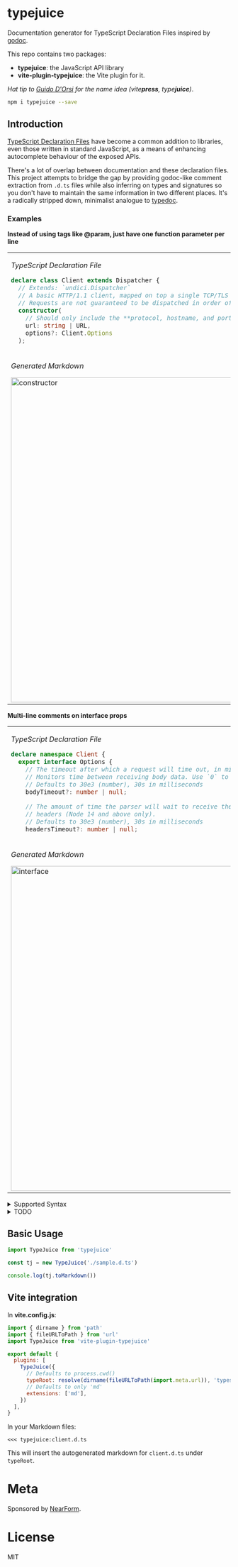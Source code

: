 # typejuice

Documentation generator for TypeScript Declaration Files inspired by [godoc](https://go.dev/blog/godoc).

This repo contains two packages:

- **typejuice**: the JavaScript API library
- **vite-plugin-typejuice**: the Vite plugin for it.

_Hat tip to [Guido D'Orsi](https://github.com/gdorsi) for the name idea (vite**press**, type**juice**)_.


```bash
npm i typejuice --save
``` 

## Introduction

[TypeScript Declaration Files](https://www.typescriptlang.org/docs/handbook/declaration-files/introduction.html) have become a common addition to libraries, even those written in standard JavaScript, as a means of enhancing autocomplete behaviour of the exposed APIs. 

There's a lot of overlap between documentation and these declaration files. This project attempts to bridge the gap by providing godoc-like comment extraction from `.d.ts` files while also inferring on types and signatures so you don't have to maintain the same information in two different places. It's a radically stripped down, minimalist analogue to [typedoc](https://typedoc.org/guides/doccomments/).

### Examples

**Instead of using tags like @param, just have one function parameter per line**

<table>
<tr>
<td>
  
*TypeScript Declaration File*

```ts
declare class Client extends Dispatcher {
  // Extends: `undici.Dispatcher`
  // A basic HTTP/1.1 client, mapped on top a single TCP/TLS connection. Pipelining is disabled by default.
  // Requests are not guaranteed to be dispatched in order of invocation.
  constructor(
    // Should only include the **protocol, hostname, and port**.
    url: string | URL,
    options?: Client.Options
  );
```
  
</td>
</tr>
<tr>
<td>

*Generated Markdown*

<img width="733" alt="constructor" src="https://user-images.githubusercontent.com/12291/144707016-21605a86-600b-47cc-b290-858e72a070fa.png">

</td>
</tr>
</table>

**Multi-line comments on interface props**

<table>
<tr>
<td>
  
*TypeScript Declaration File*

```ts
declare namespace Client {
  export interface Options {
    // The timeout after which a request will time out, in milliseconds. 
    // Monitors time between receiving body data. Use `0` to disable it entirely.
    // Defaults to 30e3 (number), 30s in milliseconds
    bodyTimeout?: number | null;

    // The amount of time the parser will wait to receive the complete HTTP 
    // headers (Node 14 and above only). 
    // Defaults to 30e3 (number), 30s in milliseconds
    headersTimeout?: number | null;
```
  
</td>
</tr>
<tr>
<td>

*Generated Markdown*

<img width="733" alt="interface" src="https://user-images.githubusercontent.com/12291/144706946-e438dd9e-14cd-4826-a983-ae824803bdea.png">

</td>
</tr>
</table>

<details>

<summary>Supported Syntax</summary>

- Top-level function and class declarations
- Single-file namespace declarations
- Constructor declarations
– Primitive types such as `string`, `number`, `boolean`
- Primitive values such as `null` and `undefined`
- Union Types

</details>


<details>

<summary>TODO</summary>

- Intersection Types
- Type Aliases
- Utility Types
- Element type arrays or generic array types (`type[]`, `Array<type>`)

</details>

## Basic Usage

```js
import TypeJuice from 'typejuice'

const tj = new TypeJuice('./sample.d.ts')

console.log(tj.toMarkdown())
```

## Vite integration

In **vite.config.js**:

```js
import { dirname } from 'path'
import { fileURLToPath } from 'url'
import TypeJuice from 'vite-plugin-typejuice'

export default {
  plugins: [
    TypeJuice({
      // Defaults to process.cwd()
      typeRoot: resolve(dirname(fileURLToPath(import.meta.url)), 'types'),
      // Defaults to only 'md'
      extensions: ['md'],
    })
  ],
}
```

In your Markdown files:

```
<<< typejuice:client.d.ts
```

This will insert the autogenerated markdown for `client.d.ts` under `typeRoot`.

# Meta
                        
Sponsored by [NearForm](http://nearform.com/).
                        
# License

MIT
